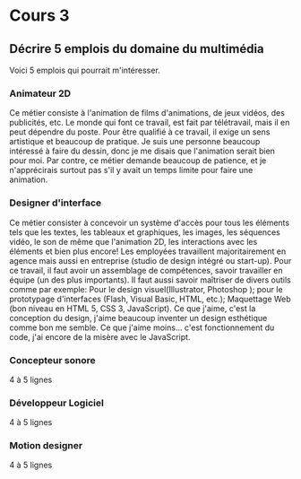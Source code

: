 # Cours 3
## Décrire 5 emplois du domaine du multimédia
Voici 5 emplois qui pourrait m'intéresser.

### Animateur 2D
Ce métier consiste à l'animation de films d'animations, de jeux vidéos, des publicités, etc. 
Le monde qui font ce travail, est fait par télétravail, mais il en peut dépendre du poste.
Pour être qualifié à ce travail, il exige un sens artistique et beaucoup de pratique. 
Je suis une personne beaucoup intéressé à faire du dessin, donc je me disais que l'animation serait bien pour moi.
Par contre, ce métier demande beaucoup de patience, et je n'apprécirais surtout pas s'il y avait un temps limite pour faire une animation.

### Designer d'interface
Ce métier consister à concevoir un système d'accès pour tous les éléments tels que les textes, les tableaux et graphiques, les images, les séquences vidéo, le son de même que l'animation 2D, les interactions avec les éléments et bien plus encore!
Les employées travaillent majoritairement en agence mais aussi en entreprise (studio de design intégré ou start-up).
Pour ce travail, il faut avoir un assemblage de compétences, savoir travailler en équipe (un des plus importants). Il faut aussi savoir maîtriser de divers outils comme par exemple: Pour le design visuel(Illustrator, Photoshop ); pour le prototypage d'interfaces (Flash, Visual Basic, HTML, etc.); Maquettage Web (bon niveau en HTML 5, CSS 3, JavaScript).
Ce que j'aime, c'est la conception du design, j'aime beaucoup inventer un design esthétique comme bon me semble. 
Ce que j'aime moins... c'est fonctionnement du code, j'ai encore de la misère avec le JavaScript.

### Concepteur sonore
4 à 5 lignes 

### Développeur Logiciel
4 à 5 lignes

### Motion designer
4 à 5 lignes

